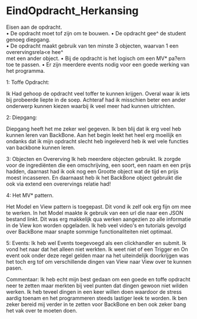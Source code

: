 EindOpdracht_Herkansing
=======================
Eisen	aan	de	opdracht.	
• De	opdracht	moet	tof	zijn	om	te	bouwen.	
• De	opdracht	gee^	de	student	genoeg	diepgang.	
• De	opdracht	maakt	gebruik	van	ten	minste	3	objecten,	waarvan	1	een	overervingsrela<e	hee^	
met	een	ander	object.	
• Bij	de	opdracht	is	het	logisch	om	een	MV*	pa?ern	toe	te	passen.	
• Er	zijn	meerdere	events	nodig	voor	een	goede	werking	van	het	programma.	

1: Toffe Opdracht:

Ik Had gehoop de opdracht veel toffer te kunnen krijgen. Overal waar ik iets bij probeerde liepte in de soep. Achteraf had 
ik misschien beter een ander onderwerp kunnen kiezen waarbij ik veel meer had kunnen uitrichten.

2: Diepgang:

Diepgang heeft het me zeker wel gegeven. Ik ben blij dat ik erg veel heb kunnen leren van BackBone. Aan het begin leekt het heel erg moeilijk
en ondanks dat ik mijn opdracht slecht heb ingeleverd heb ik wel vele functies van backbone kunnen leren.

3: Objecten en Overerving
Ik heb meerdere objecten gebruikt. Ik zorgde voor de ingrediënten die een omschrijving, een soort, een naam en een prijs hadden, daarnast had ik ook nog een Grootte object wat 
de tijd en prijs moest incasseren. En daarnaast heb ik het BackBone object gebruikt die ook via extend een overervings relatie had!

4: Het MV* pattern.

Het Model en View pattern is toegepast. Dit vond ik zelf ook erg fijn om mee te werken. In het Model maakte ik gebruik van een url die
naar een JSON bestand linkt. Dit was erg makkelijk qua werken aangezien zo alle informatie in de View kon worden opgeladen. Ik heb veel video's
en tutorials gevolgd over BackBone maar snapte sommige functionaliteiten niet optimaal. 

5: Events:
Ik heb wel Events toegevoegd als een clickhandler en submit. Ik vond het naar dat het alleen niet werkten. Ik weet niet of een Trigger en On event ook 
onder deze regel gelden maar na het uiteindelijk doorkrijgen was het toch erg tof om verschillende dingen van View naar View over te kunnen pasen.


Commentaar:
Ik heb echt mijn best gedaan om een goede en toffe opdracht neer te zetten maar merkten bij veel punten dat dingen gewoon niet wilden werken. Ik heb teveel dingen in een keer willen doen
waardoor de stress aardig toenam en het programmeren steeds lastiger leek te worden. Ik ben zeker bereid mij verder in te zetten voor BackBone en ben ook zeker bang het vak over te moeten doen.
